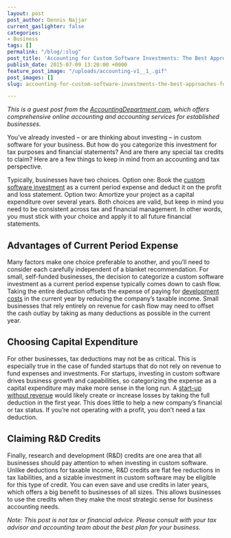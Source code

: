 ```yaml
---
layout: post
post_author: Dennis Najjar
current_gaslighter: false
categories:
- Business
tags: []
permalink: "/blog/:slug"
post_title: 'Accounting for Custom Software Investments: The Best Approaches for Businesses'
publish_date: 2015-07-09 13:20:00 +0000
feature_post_image: "/uploads/accounting-v1__1_.gif"
post_images: []
slug: accounting-for-custom-software-investments-the-best-approaches-for-businesses

---
```

*This is a guest post from the [AccountingDepartment.com](http://www.accountingdepartment.com/), which offers comprehensive online accounting and accounting services for established businesses.*

You’ve already invested – or are thinking about investing – in custom software for your business. But how do you categorize this investment for tax purposes and financial statements? And are there any special tax credits to claim? Here are a few things to keep in mind from an accounting and tax perspective. 

Typically, businesses have two choices. Option one: Book the [custom software investment](https://teamgaslight.com/blog/5-signs-your-business-needs-custom-software) as a current period expense and deduct it on the profit and loss statement. Option two: Amortize your project as a capital expenditure over several years. Both choices are valid, but keep in mind you need to be consistent across tax and financial management. In other words, you must stick with your choice and apply it to all future financial statements.   

## Advantages of Current Period Expense 
Many factors make one choice preferable to another, and you’ll need to consider each carefully independent of a blanket recommendation. For small, self-funded businesses, the decision to categorize a custom software investment as a current period expense typically comes down to cash flow. Taking the entire deduction offsets the expense of paying for [development costs](https://teamgaslight.com/blog/why-we-charge-a-fixed-weekly-price-to-build-software) in the current year by reducing the company’s taxable income. Small businesses that rely entirely on revenue for cash flow may need to offset the cash outlay by taking as many deductions as possible in the current year.

## Choosing Capital Expenditure 
For other businesses, tax deductions may not be as critical. This is especially true in the case of funded startups that do not rely on revenue to fund expenses and investments. For startups, investing in custom software drives business growth and capabilities, so categorizing the expense as a capital expenditure may make more sense in the long run. A [start-up without revenue](https://teamgaslight.com/blog/releasing-crakn-weeks-7-and-8-racing-toward-the-first-dollar-of-revenue) would likely create or increase losses by taking the full deduction in the first year. This does little to help a new company’s financial or tax status. If you’re not operating with a profit, you don’t need a tax deduction. 
 
## Claiming R&D Credits 
Finally, research and development (R&D) credits are one area that all businesses should pay attention to when investing in custom software. Unlike deductions for taxable income, R&D credits are flat fee reductions in tax liabilities, and a sizable investment in custom software may be eligible for this type of credit. You can even save and use credits in later years, which offers a big benefit to businesses of all sizes. This allows businesses to use the credits when they make the most strategic sense for business accounting needs. 
 
*Note: This post is not tax or financial advice. Please consult with your tax advisor and accounting team about the best plan for your business.*

